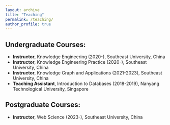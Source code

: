 ```yaml
---
layout: archive
title: "Teaching"
permalink: /teaching/
author_profile: true
---
```


## Undergraduate Courses:
* **Instructor**, Knowledge Engineering (2020-), Southeast University, China
* **Instructor**, Knowledge Engineering Practice (2020-), Southeast University, China
* **Instructor**, Knowledge Graph and Applications (2021-2023), Southeast University, China
* **Teaching Assistant**, Introduction to Databases (2018-2019), Nanyang Technological University, Singapore

## Postgraduate Courses:
* **Instructor**, Web Science (2023-), Southeast University, China